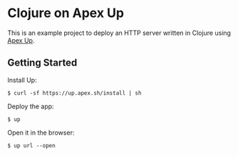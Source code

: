 # Clojure on Apex Up

This is an example project to deploy an HTTP server written in Clojure using [Apex Up](https://github.com/apex/up).

## Getting Started

Install Up:

```
$ curl -sf https://up.apex.sh/install | sh
```

Deploy the app:

```shell
$ up
```

Open it in the browser:

```shell
$ up url --open
```
